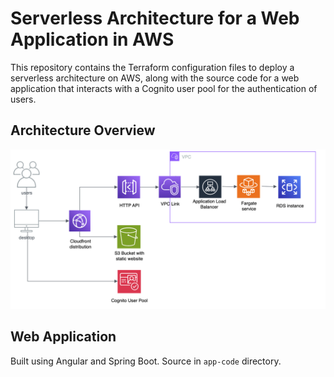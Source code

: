 # Serverless Architecture for a Web Application in AWS
This repository contains the Terraform configuration files to deploy a serverless architecture on AWS, along with the source code for a web application that interacts with a Cognito user pool for the authentication of users.

## Architecture Overview

![Architecture Diagram](architecture.png)

## Web Application

Built using Angular and Spring Boot. Source in `app-code` directory.